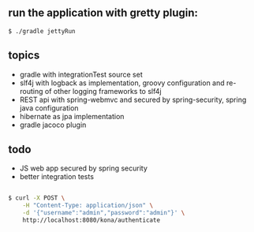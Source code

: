 ## run the application with gretty plugin:
```$ ./gradle jettyRun```

## topics 
- gradle with integrationTest source set
- slf4j with logback as implementation, groovy configuration and re-routing of other logging frameworks to slf4j 
- REST api with spring-webmvc and secured by spring-security, spring java configuration
- hibernate as jpa implementation
- gradle jacoco plugin

## todo
- JS web app secured by spring security
- better integration tests

```bash

$ curl -X POST \
    -H "Content-Type: application/json" \
    -d '{"username":"admin","password":"admin"}' \
    http://localhost:8080/kona/authenticate
     
```